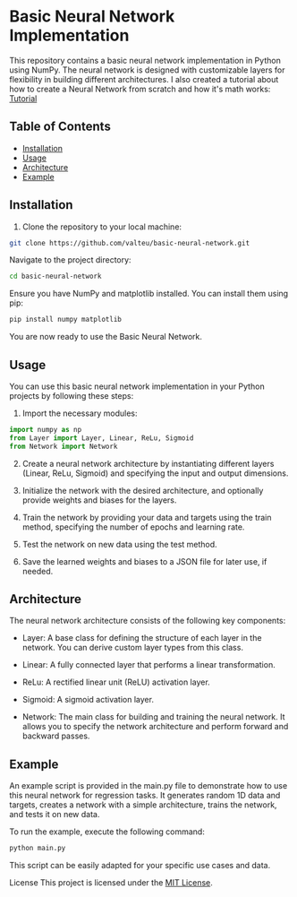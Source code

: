 # Basic Neural Network Implementation

This repository contains a basic neural network implementation in Python using NumPy. The neural network is designed with customizable layers for flexibility in building different architectures.
I also created a tutorial about how to create a Neural Network from scratch and how it's math works: [Tutorial](https://valteu.com/resources/documents/deep_learning_tutorial.pdf)

## Table of Contents

- [Installation](#installation)
- [Usage](#usage)
- [Architecture](#architecture)
- [Example](#example)

## Installation

1. Clone the repository to your local machine:

```bash
git clone https://github.com/valteu/basic-neural-network.git
```
Navigate to the project directory:
```bash
cd basic-neural-network
```
Ensure you have NumPy and matplotlib installed. You can install them using pip:
```bash
pip install numpy matplotlib
```
You are now ready to use the Basic Neural Network.
## Usage
You can use this basic neural network implementation in your Python projects by following these steps:
1. Import the necessary modules:
```python
import numpy as np
from Layer import Layer, Linear, ReLu, Sigmoid
from Network import Network
```
2. Create a neural network architecture by instantiating different layers (Linear, ReLu, Sigmoid) and specifying the input and output dimensions.

3. Initialize the network with the desired architecture, and optionally provide weights and biases for the layers.

4. Train the network by providing your data and targets using the train method, specifying the number of epochs and learning rate.

5. Test the network on new data using the test method.

6. Save the learned weights and biases to a JSON file for later use, if needed.

## Architecture
The neural network architecture consists of the following key components:

- Layer: A base class for defining the structure of each layer in the network. You can derive custom layer types from this class.

- Linear: A fully connected layer that performs a linear transformation.

- ReLu: A rectified linear unit (ReLU) activation layer.

- Sigmoid: A sigmoid activation layer.

- Network: The main class for building and training the neural network. It allows you to specify the network architecture and perform forward and backward passes.

## Example
An example script is provided in the main.py file to demonstrate how to use this neural network for regression tasks. It generates random 1D data and targets, creates a network with a simple architecture, trains the network, and tests it on new data.

To run the example, execute the following command:

```bash
python main.py
```
This script can be easily adapted for your specific use cases and data.

License
This project is licensed under the [MIT License](LICENSE).
